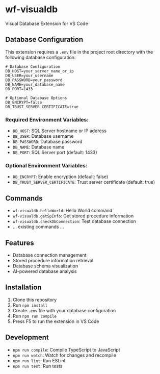 # wf-visualdb

Visual Database Extension for VS Code

## Database Configuration

This extension requires a `.env` file in the project root directory with the following database configuration:

```env
# Database Configuration
DB_HOST=your_server_name_or_ip
DB_USER=your_username
DB_PASSWORD=your_password
DB_NAME=your_database_name
DB_PORT=1433

# Optional Database Options
DB_ENCRYPT=false
DB_TRUST_SERVER_CERTIFICATE=true
```

### Required Environment Variables:
- `DB_HOST`: SQL Server hostname or IP address
- `DB_USER`: Database username
- `DB_PASSWORD`: Database password  
- `DB_NAME`: Database name
- `DB_PORT`: SQL Server port (default: 1433)

### Optional Environment Variables:
- `DB_ENCRYPT`: Enable encryption (default: false)
- `DB_TRUST_SERVER_CERTIFICATE`: Trust server certificate (default: true)

## Commands

- `wf-visualdb.helloWorld`: Hello World command
- `wf-visualdb.getSpInfo`: Get stored procedure information
- `wf-visualdb.checkDbConnection`: Test database connection
- ... existing commands ...

## Features

- Database connection management
- Stored procedure information retrieval
- Database schema visualization
- AI-powered database analysis

## Installation

1. Clone this repository
2. Run `npm install`
3. Create `.env` file with your database configuration
4. Run `npm run compile`
5. Press F5 to run the extension in VS Code

## Development

- `npm run compile`: Compile TypeScript to JavaScript
- `npm run watch`: Watch for changes and recompile
- `npm run lint`: Run ESLint
- `npm run test`: Run tests
